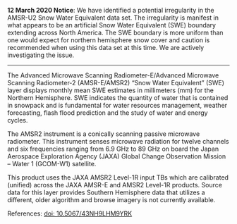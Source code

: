 **12 March 2020 Notice**: We have identified a potential irregularity in the AMSR-U2 Snow Water Equivalent data set. The irregularity is manifest in what appears to be an artificial Snow Water Equivalent (SWE) boundary extending across North America. The SWE boundary is more uniform than one would expect for northern hemisphere snow cover and caution is recommended when using this data set at this time. We are actively investigating the issue.

---

The Advanced Microwave Scanning Radiometer-E/Advanced Microwave Scanning Radiometer-2 (AMSR-E/AMSR2) “Snow Water Equivalent” (SWE) layer displays monthly mean SWE estimates in millimeters (mm) for the Northern Hemisphere. SWE indicates the quantity of water that is contained in snowpack and is fundamental for water resources management, weather forecasting, flash flood prediction and the study of water and energy cycles.

The AMSR2 instrument is a conically scanning passive microwave radiometer. This instrument senses microwave radiation for twelve channels and six frequencies ranging from 6.9 GHz to 89 GHz on board the Japan Aerospace Exploration Agency (JAXA) Global Change Observation Mission – Water 1 (GCOM-W1) satellite.

This product uses the JAXA AMSR2 Level-1R input TBs which are calibrated (unified) across the JAXA AMSR-E and AMSR2 Level-1R products. Source data for this layer provides Southern Hemisphere data that utilizes a different, older algorithm and browse imagery is not currently available.

References: [doi: 10.5067/43NH9LHM9YRK](https://doi.org/10.5067/43NH9LHM9YRK)
